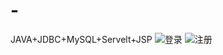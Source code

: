 # -
JAVA+JDBC+MySQL+Servelt+JSP
![登录](https://user-images.githubusercontent.com/69790778/139069285-c7228008-a62b-40e3-9c38-e241e8a7d09b.png)
![注册](https://user-images.githubusercontent.com/69790778/139069301-d22eda20-f940-4592-9e11-c605dc6cf60e.png)
